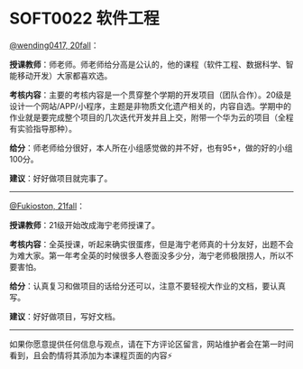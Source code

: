 # SOFT0022 软件工程

[@wending0417, 20fall](https://github.com/wending0417)：

**授课教师**：师老师。师老师给分高是公认的，他的课程（软件工程、数据科学、智能移动开发）大家都喜欢选。

**考核内容**：主要的考核内容是一个贯穿整个学期的开发项目（团队合作）。20级是设计一个网站/APP/小程序，主题是非物质文化遗产相关的，内容自选。学期中的作业就是要完成整个项目的几次迭代开发并且上交，附带一个华为云的项目（全程有实验指导那种）。

**给分**：师老师给分很好，本人所在小组感觉做的并不好，也有95+，做的好的小组100分。

**建议**：好好做项目就完事了。

------

[@Fukioston, 21fall](https://github.com/fukioston)：

**授课教师**：21级开始改成海宁老师授课了。

**考核内容**：全英授课，听起来确实很蛋疼，但是海宁老师真的十分友好，出题不会为难大家。第一年考全英的时候很多人卷面没多少分，海宁老师极限捞人，所以不要害怕。

**给分**：认真复习和做项目的话给分还可以，注意不要轻视大作业的文档，要认真写。

**建议**：好好做项目，写好文档。

------

如果你愿意提供任何信息与观点，请在下方评论区留言，网站维护者会在第一时间看到，且会酌情将其添加为本课程页面的内容⚡️
